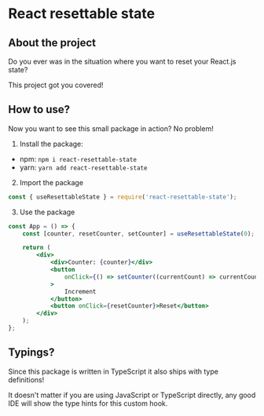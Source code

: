 # React resettable state

## About the project

Do you ever was in the situation where you want to reset your React.js state?

This project got you covered!

## How to use?

Now you want to see this small package in action? No problem!

1. Install the package:

-   npm: `npm i react-resettable-state`
-   yarn: `yarn add react-resettable-state`

2. Import the package

```js
const { useResettableState } = require('react-resettable-state');
```

3. Use the package

```jsx
const App = () => {
    const [counter, resetCounter, setCounter] = useResettableState(0);

    return (
        <div>
            <div>Counter: {counter}</div>
            <button
                onClick={() => setCounter((currentCount) => currentCount + 1)}
            >
                Increment
            </button>
            <button onClick={resetCounter}>Reset</button>
        </div>
    );
};
```

## Typings?

Since this package is written in TypeScript it also ships with type definitions!

It doesn't matter if you are using JavaScript or TypeScript directly, any good IDE will show the type hints for this custom hook.
